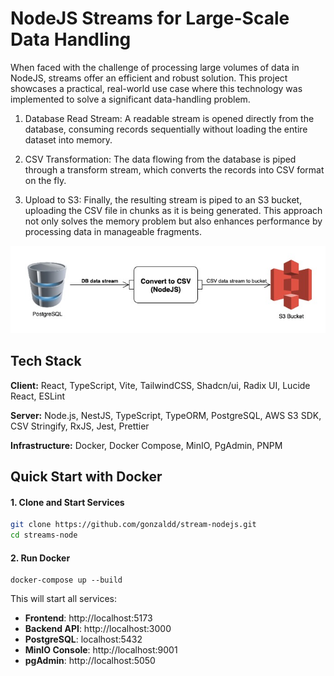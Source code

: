 
# NodeJS Streams for Large-Scale Data Handling

When faced with the challenge of processing large volumes of data in NodeJS, streams offer an efficient and robust solution. This project showcases a practical, real-world use case where this technology was implemented to solve a significant data-handling problem.

1. Database Read Stream: A readable stream is opened directly from the database, consuming records sequentially without loading the entire dataset into memory.

2. CSV Transformation: The data flowing from the database is piped through a transform stream, which converts the records into CSV format on the fly.

3. Upload to S3: Finally, the resulting stream is piped to an S3 bucket, uploading the CSV file in chunks as it is being generated.
This approach not only solves the memory problem but also enhances performance by processing data in manageable fragments.

![Flujo de Datos de la Aplicación](https://raw.githubusercontent.com/gonzaldd/stream-nodejs/e0c321f5a14c9f16233ae812a146a849982fd1b2/doc/data-flow.jpg)

## Tech Stack

**Client:** React, TypeScript, Vite, TailwindCSS, Shadcn/ui, Radix UI, Lucide React, ESLint

**Server:** Node.js, NestJS, TypeScript, TypeORM, PostgreSQL, AWS S3 SDK, CSV Stringify, RxJS, Jest, Prettier

**Infrastructure:** Docker, Docker Compose, MinIO, PgAdmin, PNPM

## Quick Start with Docker

#### 1. Clone and Start Services
```bash
git clone https://github.com/gonzaldd/stream-nodejs.git
cd streams-node
```

#### 2. Run Docker
```
docker-compose up --build
```

This will start all services:
- **Frontend**: http://localhost:5173
- **Backend API**: http://localhost:3000
- **PostgreSQL**: localhost:5432
- **MinIO Console**: http://localhost:9001
- **pgAdmin**: http://localhost:5050